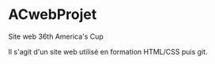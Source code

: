 # ACwebProjet
Site web 36th America's Cup

Il s'agit d'un site web utilisé en formation HTML/CSS puis git.
